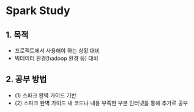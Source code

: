 # Spark Study
## 1. 목적
- 프로젝트에서 사용해야 하는 상황 대비
- 빅데이터 환경(hadoop 환경 등) 대비


## 2. 공부 방법
- (1) 스파크 완벽 가이드 기반
- (2) 스파크 완벽 가이드 내 코드나 내용 부족한 부분 인터넷을 통해 추가로 공부


